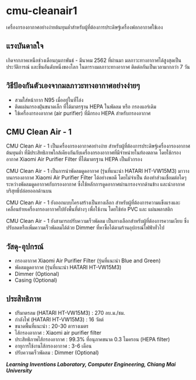 # cmu-cleanair1
เครื่องกรองอากาศอย่างง่ายต้นทุนต่ำสำหรับผู้ที่ต้องการประดิษฐ์เครื่องฟอกอากาศใช้เอง

## แรงบันดาลใจ
เกิดจากภาคเหนือช่วงเดือนกุมภาพันธ์ - มีนาคม 2562 ที่ผ่านมา
มลภาวะทางอากาศได้สูงสุดเป็นประวัติการณ์ และขึ้นอันดับหนึ่งของโลก
ในตารางมลภาวะทางอากาศ ติดต่อกันเป็นเวลามากกว่า 7 วัน

## วิธีป้องกันตัวเองจากมลภาวะทางอากาศอย่างง่ายๆ 
* สวมใส่หน้ากาก N95 เมื่ออยู่ในที่โล่ง
* ติดแผ่นกรองฝุ่นขนาดเล็ก ที่ได้มาตรฐาน HEPA ในพัดลม หรือ กรองแอร์เดิม
* ใช้เครื่องกรองอากาศ (air purifier) ที่มีกรอง HEPA สำหรับกรองอากาศ

## CMU Clean Air - 1  
CMU Clean Air - 1 เป็นเครื่องกรองอากาศอย่างง่าย
สำหรับผู้ที่ต้องการประดิษฐ์เครื่องกรองอากาศต้นทุนต่ำ
ที่มีประสิทธิภาพใกล้เคียงกันกับเครื่องกรองอากาศที่มีจำหน่ายในท้องตลาด
โดยใช้กรองอากาศ Xiaomi Air Purifier Filter ที่ได้มาตรฐาน HEPA เป็นตัวกรอง

CMU Clean Air - 1 เป็นการนำพัดลมดูดอากาศ (รุ่นที่แนะนำ HATARI HT-VW15M3)
มาวางบนกรองอากาศ Xiaomi Air Purifier Filter ได้อย่างพอดี โดยไม่จำเป็น
ต้องทำส่วนเชื่อมต่อใดๆ ระหว่างพัดลมดูดอากาศกับกรองอากาศ
ซึ่งใช้หลักการดูดอากาศผ่านกรองจากด้านข้าง และนำอากาศบริสุทธิ์ปล่อยออกด้านบน 

CMU Clean Air - 1 ยังออกแบบโครงสร้างเป็นทางเลือก
สำหรับผู้ที่ต้องการความแข็งแรงและเคลื่อนย้ายเครื่องกรองอากาศไปยังพื้นที่ต่างๆ เพื่อใช้งาน โดยใช้ท่อ PVC และ แผ่นพลาสติก

CMU Clean Air - 1 ยังสามารถปรับความเร็วพัดลม เป็นทางเลือกสำหรับผู้ที่ต้องการความเงียบ ซึ่งปรับลดหรือเพิ่มความเร็วพัดลมได้ด้วย Dimmer ที่หาซื้อได้ตามร้านอุปกรณ์ไฟฟ้าทั่วไป 

## วัสดุ-อุปกรณ์
- กรองอากาศ Xiaomi Air Purifier Filter (รุ่นที่แนะนำ Blue and Green)
- พัดลมดูดอากาศ  (รุ่นที่แนะนำ HATARI HT-VW15M3)
- Dimmer (Optional)
- Casing (Optional) 

## ประสิทธิภาพ
- ปริมาตรลม (HATARI HT-VW15M3) 	      : 270 ลบ.ม./ชม.
- กำลังไฟ  (HATARI HT-VW15M3) 	        : 16 วัตต์
- ขนาดพื้นที่แนะนำ					                   : 20-30 ตารางเมตร
- ไส้กรองอากาศ : Xiaomi air purifier filter
- ประสิทธิภาพไส้กรองอากาศ : 99.3% ที่อนุภาคขนาด 0.3 ไมครอน (HEPA filter)
- อายุการใช้งานไส้กรองอากาศ                    : 3-6 เดือน
- ปรับความเร็วพัดลม					: Dimmer (Optional)

***Learning Inventions Laboratory, Computer Engineering, Chiang Mai University***
